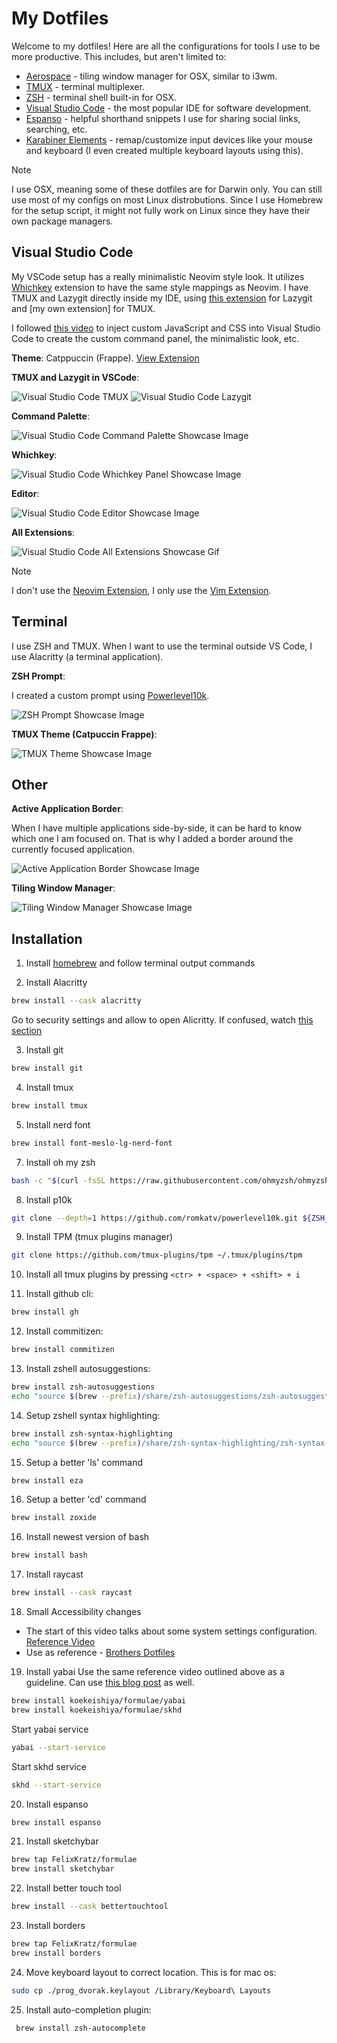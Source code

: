 # My Dotfiles

Welcome to my dotfiles! Here are all the configurations for tools I use to be more productive. This includes, but aren't limited to:
- [Aerospace]() - tiling window manager for OSX, similar to i3wm.
- [TMUX]() - terminal multiplexer.
- [ZSH]() - terminal shell built-in for OSX.
- [Visual Studio Code]() - the most popular IDE for software development.
- [Espanso]() - helpful shorthand snippets I use for sharing social links, searching, etc.
- [Karabiner Elements]() - remap/customize input devices like your mouse and keyboard (I even created multiple keyboard layouts using this).

> [!NOTE]
> I use OSX, meaning some of these dotfiles are for Darwin only. You can still use most of my configs on most Linux distrobutions. Since I use Homebrew for the setup script, it might not fully work on Linux since they have their own package managers.

## Visual Studio Code

My VSCode setup has a really minimalistic Neovim style look. It utilizes [Whichkey]() extension to have the same style mappings as Neovim. I have TMUX and Lazygit directly inside my IDE, using [this extension]() for Lazygit and [my own extension] for TMUX.

I followed [this video](https://www.youtube.com/watch?v=9_I0bySQoCs&ab_channel=GlennRaya) to inject custom JavaScript and CSS into Visual Studio Code to create the custom command panel, the minimalistic look, etc.

**Theme**: Catppuccin (Frappe). [View Extension](https://github.com/catppuccin/vscode)

**TMUX and Lazygit in VSCode**:

![Visual Studio Code TMUX](docs/assets/vscode-tmux.png)
![Visual Studio Code Lazygit](docs/assets/vscode-lazygit.png)

**Command Palette**:

![Visual Studio Code Command Palette Showcase Image](docs/assets/vscode-command-palette.png)

**Whichkey**:

![Visual Studio Code Whichkey Panel Showcase Image](docs/assets/whichkey-vscode.png)

**Editor**:

![Visual Studio Code Editor Showcase Image](docs/assets/vscode-editor.png)

**All Extensions**:

![Visual Studio Code All Extensions Showcase Gif](docs/assets/vscode-all-extensions.gif)

> [!NOTE]
> I don't use the [Neovim Extension](), I only use the [Vim Extension]().

## Terminal

I use ZSH and TMUX. When I want to use the terminal outside VS Code, I use Alacritty (a terminal application).

**ZSH Prompt**:

I created a custom prompt using [Powerlevel10k](https://github.com/romkatv/powerlevel10k).

![ZSH Prompt Showcase Image](docs/assets/terminal-prompt.png)

**TMUX Theme (Catpuccin Frappe)**:

![TMUX Theme Showcase Image](docs/assets/tmux-theme.png)

## Other

**Active Application Border**:

When I have multiple applications side-by-side, it can be hard to know which one I am focused on. That is why I added a border around the currently focused application.

![Active Application Border Showcase Image](docs/assets/border-active-application.png)

**Tiling Window Manager**:

![Tiling Window Manager Showcase Image](docs/assets/tiling-window-manager.gif)

## Installation

1. Install [homebrew](https://brew.sh/) and follow terminal output commands

2. Install Alacritty
```bash
brew install --cask alacritty
```
Go to security settings and allow to open Alicritty. If confused, watch [this section](https://www.youtube.com/watch?v=uOnL4fEnldA&t=29s)

3. Install git
```bash
brew install git
```

4. Install tmux
```bash
brew install tmux
```

5. Install nerd font
```bash
brew install font-meslo-lg-nerd-font
```
7. Install oh my zsh
```bash
bash -c "$(curl -fsSL https://raw.githubusercontent.com/ohmyzsh/ohmyzsh/master/tools/install.sh)"
```

8. Install p10k
```bash
git clone --depth=1 https://github.com/romkatv/powerlevel10k.git ${ZSH_CUSTOM:-$HOME/.oh-my-zsh/custom}/themes/powerlevel10k
```

9. Install TPM (tmux plugins manager)
```bash
git clone https://github.com/tmux-plugins/tpm ~/.tmux/plugins/tpm
```

10. Install all tmux plugins by pressing `<ctr> + <space> + <shift> + i`

11. Install github cli:
```bash
brew install gh
```

12. Install commitizen:
```bash
brew install commitizen
```

13. Install zshell autosuggestions:
```bash
brew install zsh-autosuggestions
echo "source $(brew --prefix)/share/zsh-autosuggestions/zsh-autosuggestions.zsh" >> ~/.zshrc
```

14. Setup zshell syntax highlighting:
```bash
brew install zsh-syntax-highlighting
echo "source $(brew --prefix)/share/zsh-syntax-highlighting/zsh-syntax-highlighting.zsh" >> ~/.zshrc
```

15. Setup a better 'ls' command
```bash
brew install eza
```

16. Setup a better 'cd' command
```bash
brew install zoxide
```

16. Install newest version of bash
```bash
brew install bash
```

17. Install raycast
```bash
brew install --cask raycast
```

18. Small Accessibility changes
- The start of this video talks about some system settings configuration. [Reference Video](https://www.youtube.com/watch?v=k94qImbFKWE)
- Use as reference - [Brothers Dotfiles](https://github.com/AdonisCodes/dotfiles)

19. Install yabai
Use the same reference video outlined above as a guideline. Can use [this blog post](https://www.josean.com/posts/yabai-setup) as well.
```bash
brew install koekeishiya/formulae/yabai
brew install koekeishiya/formulae/skhd
```
Start yabai service
```bash
yabai --start-service
```

Start skhd service
```bash
skhd --start-service
```

20. Install espanso
```bash
brew install espanso
```

21. Install sketchybar
```bash
brew tap FelixKratz/formulae
brew install sketchybar
```

22. Install better touch tool
```bash
brew install --cask bettertouchtool
```

23. Install borders
```bash
brew tap FelixKratz/formulae
brew install borders
```

24. Move keyboard layout to correct location. This is for mac os:

```bash
sudo cp ./prog_dvorak.keylayout /Library/Keyboard\ Layouts
```

25. Install auto-completion plugin:
```bash
 brew install zsh-autocomplete
```
